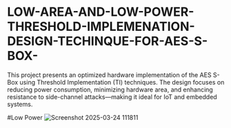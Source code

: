 # LOW-AREA-AND-LOW-POWER-THRESHOLD-IMPLEMENATION-DESIGN-TECHINQUE-FOR-AES-S-BOX-
This project presents an optimized hardware implementation of the AES S-Box using Threshold Implementation (TI) techniques. The design focuses on reducing power consumption, minimizing hardware area, and enhancing resistance to side-channel attacks—making it ideal for IoT and embedded systems.



#Low Power 
![Screenshot 2025-03-24 111811](https://github.com/user-attachments/assets/1711b57c-4fa8-4389-96c6-44e7d9090c7a)

